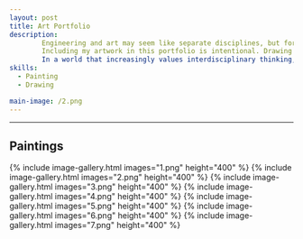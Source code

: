 ```yaml
---
layout: post
title: Art Portfolio
description:  
        Engineering and art may seem like separate disciplines, but for me, they are deeply interconnected. My art portraits reflect how I see the world, with attention to detail, structure, and emotion. Just as engineering solves problems with precision and purpose, art captures complexity and human nuance.
        Including my artwork in this portfolio is intentional. Drawing portraits has taught me how to observe closely, think spatially, and approach challenges creatively which are skills that are just as essential in engineering as they are in the studio!
        In a world that increasingly values interdisciplinary thinking, I believe that blending art with engineering leads to more thoughtful, and human focused design. This portfolio represents not just what I can build, but how I think: creatively, critically, and holistically.
skills: 
  - Painting
  - Drawing

main-image: /2.png
---
```


---
## Paintings
{% include image-gallery.html images="1.png" height="400" %}
{% include image-gallery.html images="2.png" height="400" %}
{% include image-gallery.html images="3.png" height="400" %}
{% include image-gallery.html images="4.png" height="400" %}
{% include image-gallery.html images="5.png" height="400" %}
{% include image-gallery.html images="6.png" height="400" %}
{% include image-gallery.html images="7.png" height="400" %}
